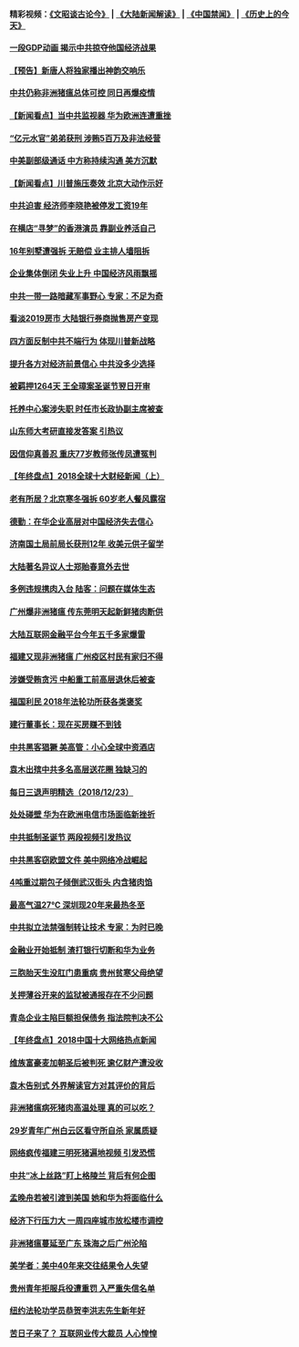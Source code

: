 #### 精彩视频：[《文昭谈古论今》](https://github.com/gfw-breaker/wenzhao/blob/master/README.md?t=12250030) | [《大陆新闻解读》](https://github.com/gfw-breaker/ntdtv-comedy/blob/master/README.md?t=12250030) | [《中国禁闻》](https://github.com/gfw-breaker/ntdtv-news/blob/master/README.md?t=12250030) | [《历史上的今天》](https://github.com/gfw-breaker/today-in-history/blob/master/README.md?t=12250030) 

#### [一段GDP动画 揭示中共掠夺他国经济战果](../pages/nsc413/n10930922.md?t=12250030) 

#### [【预告】新唐人将独家播出神韵交响乐](../pages/nsc413/n10912037.md?t=12250030) 

#### [中共仍称非洲猪瘟总体可控 同日再爆疫情](../pages/nsc413/n10930748.md?t=12250030) 

#### [【新闻看点】当中共监视器 华为欧洲连遭重挫](../pages/nsc413/n10930646.md?t=12250030) 

#### [“亿元水官”弟弟获刑 涉贿5百万及非法经营](../pages/nsc413/n10930798.md?t=12250030) 

#### [中美副部级通话 中方称持续沟通 美方沉默](../pages/nsc413/n10930456.md?t=12250030) 

#### [【新闻看点】川普施压奏效 北京大动作示好](../pages/nsc413/n10930510.md?t=12250030) 

#### [中共迫害 经济师李晓艳被停发工资19年](../pages/nsc413/n10930176.md?t=12250030) 

#### [在横店“寻梦”的香港演员 靠副业养活自己](../pages/nsc413/n10930659.md?t=12250030) 

#### [16年别墅遭强拆 无赔偿 业主排人墙阻拆](../pages/nsc413/n10930627.md?t=12250030) 

#### [企业集体倒闭 失业上升 中国经济风雨飘摇](../pages/nsc413/n10930443.md?t=12250030) 

#### [中共一带一路暗藏军事野心 专家：不足为奇](../pages/nsc413/n10930595.md?t=12250030) 

#### [看淡2019房市 大陆银行券商抛售房产变现](../pages/nsc413/n10930539.md?t=12250030) 

#### [四方面反制中共不端行为 体现川普新战略](../pages/nsc413/n10930171.md?t=12250030) 

#### [提升各方对经济前景信心 中共没多少选择](../pages/nsc413/n10930457.md?t=12250030) 

#### [被羁押1264天 王全璋案圣诞节翌日开审](../pages/nsc413/n10930430.md?t=12250030) 

#### [托养中心案涉失职 时任市长政协副主席被查](../pages/nsc413/n10930098.md?t=12250030) 

#### [山东师大考研直接发答案 引热议](../pages/nsc413/n10930444.md?t=12250030) 

#### [因信仰真善忍 重庆77岁教师张传凤遭冤判](../pages/nsc413/n10930080.md?t=12250030) 

#### [【年终盘点】2018全球十大财经新闻（上）](../pages/nsc413/n10907371.md?t=12250030) 

#### [老有所居？北京寒冬强拆 60岁老人餐风露宿](../pages/nsc413/n10930165.md?t=12250030) 

#### [德勤：在华企业高层对中国经济失去信心](../pages/nsc413/n10929872.md?t=12250030) 

#### [济南国土局前局长获刑12年 收美元供子留学](../pages/nsc413/n10930044.md?t=12250030) 

#### [大陆著名异议人士郑贻春意外去世](../pages/nsc413/n10929938.md?t=12250030) 


#### [多例违规携肉入台 陆客：问题在媒体生态](../pages/nsc413/n10930058.md?t=12250030) 

#### [广州爆非洲猪瘟 传东莞明天起新鲜猪肉断供](../pages/nsc413/n10929876.md?t=12250030) 

#### [大陆互联网金融平台今年五千多家爆雷](../pages/nsc413/n10929352.md?t=12250030) 

#### [福建又现非洲猪瘟 广州疫区村民有家归不得](../pages/nsc413/n10929511.md?t=12250030) 

#### [涉嫌受贿贪污 中船重工前高层退休后被查](../pages/nsc413/n10929300.md?t=12250030) 

#### [福国利民 2018年法轮功所获各类褒奖](../pages/nsc413/n10921963.md?t=12250030) 

#### [建行董事长：现在买房赚不到钱](../pages/nsc413/n10929292.md?t=12250030) 

#### [中共黑客猖獗 美高管：小心全球中资酒店](../pages/nsc413/n10929251.md?t=12250030) 

#### [袁木出殡中共多名高层送花圈 独缺习的](../pages/nsc413/n10929203.md?t=12250030) 

#### [每日三退声明精选（2018/12/23）](../pages/nsc413/n10929260.md?t=12250030) 

#### [处处碰壁 华为在欧洲电信市场面临新挫折](../pages/nsc413/n10929057.md?t=12250030) 

#### [中共抵制圣诞节 两段视频引发热议](../pages/nsc413/n10928932.md?t=12250030) 

#### [中共黑客窃欧盟文件 美中网络冷战崛起](../pages/nsc413/n10928801.md?t=12250030) 

#### [4吨重过期包子倾倒武汉街头 内含猪肉馅](../pages/nsc413/n10928817.md?t=12250030) 

#### [最高气温27℃ 深圳现20年来最热冬至](../pages/nsc413/n10928721.md?t=12250030) 

#### [中共拟立法禁强制转让技术 专家：为时已晚](../pages/nsc413/n10928679.md?t=12250030) 

#### [金融业开始抵制 渣打银行切断和华为业务](../pages/nsc413/n10927990.md?t=12250030) 

#### [三胞胎天生没肛门患重病 贵州贫寒父母绝望](../pages/nsc413/n10928626.md?t=12250030) 

#### [关押薄谷开来的监狱被通报存在不少问题](../pages/nsc413/n10928509.md?t=12250030) 

#### [青岛企业主陷巨额担保债务 指法院判决不公](../pages/nsc413/n10926829.md?t=12250030) 

#### [【年终盘点】2018中国十大网络热点新闻](../pages/nsc413/n10909735.md?t=12250030) 

#### [维族富豪麦加朝圣后被判死 逾亿财产遭没收](../pages/nsc413/n10928428.md?t=12250030) 

#### [袁木告别式 外界解读官方对其评价的背后](../pages/nsc413/n10928446.md?t=12250030) 


#### [非洲猪瘟病死猪肉高温处理 真的可以吃？](../pages/nsc413/n10923662.md?t=12250030) 

#### [29岁青年广州白云区看守所自杀 家属质疑](../pages/nsc413/n10928071.md?t=12250030) 

#### [网络疯传福建三明死猪遍地视频 引发恐慌](../pages/nsc413/n10928092.md?t=12250030) 

#### [中共“冰上丝路”盯上格陵兰 背后有何企图](../pages/nsc413/n10926007.md?t=12250030) 

#### [孟晚舟若被引渡到美国 她和华为将面临什么](../pages/nsc413/n10927282.md?t=12250030) 

#### [经济下行压力大 一周四座城市放松楼市调控](../pages/nsc413/n10927579.md?t=12250030) 

#### [非洲猪瘟蔓延至广东 珠海之后广州沦陷](../pages/nsc413/n10927799.md?t=12250030) 

#### [美学者：美中40年来交往结果令人失望](../pages/nsc413/n10927569.md?t=12250030) 

#### [贵州青年拒服兵役遭重罚 入严重失信名单](../pages/nsc413/n10927494.md?t=12250030) 

#### [纽约法轮功学员恭贺李洪志先生新年好](../pages/nsc413/n10927429.md?t=12250030) 

#### [苦日子来了？ 互联网业传大裁员 人心惶惶](../pages/nsc413/n10927580.md?t=12250030) 

